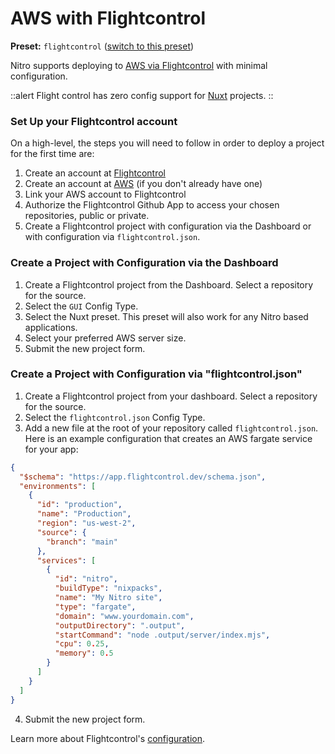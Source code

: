 # AWS with Flightcontrol

**Preset:** `flightcontrol` ([switch to this preset](/deploy/#changing-the-deployment-preset))

Nitro supports deploying to [AWS via Flightcontrol](https://flightcontrol.dev?ref=nitro) with minimal configuration.

::alert
Flight control has zero config support for [Nuxt](https://nuxt.com/) projects.
::

### Set Up your Flightcontrol account

On a high-level, the steps you will need to follow in order to deploy a project for the first time are:

1. Create an account at [Flightcontrol](https://app.flightcontrol.dev/signup?ref=nitro)
2. Create an account at [AWS](https://portal.aws.amazon.com/billing/signup) (if you don't already have one)
3. Link your AWS account to Flightcontrol
4. Authorize the Flightcontrol Github App to access your chosen repositories, public or private.
5. Create a Flightcontrol project with configuration via the Dashboard or with configuration via `flightcontrol.json`.

### Create a Project with Configuration via the Dashboard

1. Create a Flightcontrol project from the Dashboard. Select a repository for the source.
2. Select the `GUI` Config Type.
3. Select the Nuxt preset. This preset will also work for any Nitro based applications.
4. Select your preferred AWS server size.
5. Submit the new project form.

### Create a Project with Configuration via "flightcontrol.json"

1. Create a Flightcontrol project from your dashboard. Select a repository for the source.
2. Select the `flightcontrol.json` Config Type.
3. Add a new file at the root of your repository called `flightcontrol.json`. Here is an example configuration that creates an AWS fargate service for your app:

```json
{
  "$schema": "https://app.flightcontrol.dev/schema.json",
  "environments": [
    {
      "id": "production",
      "name": "Production",
      "region": "us-west-2",
      "source": {
        "branch": "main"
      },
      "services": [
        {
          "id": "nitro",
          "buildType": "nixpacks",
          "name": "My Nitro site",
          "type": "fargate",
          "domain": "www.yourdomain.com",
          "outputDirectory": ".output",
          "startCommand": "node .output/server/index.mjs",
          "cpu": 0.25,
          "memory": 0.5
        }
      ]
    }
  ]
}
```

4. Submit the new project form.

Learn more about Flightcontrol's [configuration](https://www.flightcontrol.dev/docs?ref=nitro).
